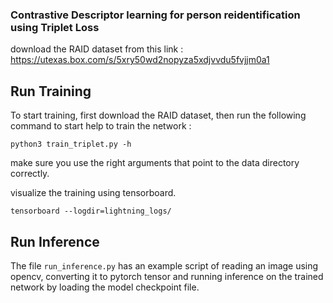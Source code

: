 ### Contrastive Descriptor learning for person reidentification using Triplet Loss

download the RAID dataset from this link : https://utexas.box.com/s/5xry50wd2nopyza5xdjvvdu5fvjjm0a1

## Run Training

To start training, first download the RAID dataset, then run the following command to start help to train the network : 

``python3 train_triplet.py -h``

make sure you use the right arguments that point to the data directory correctly. 

visualize the training using tensorboard. 

```tensorboard --logdir=lightning_logs/```

## Run Inference

The file `run_inference.py` has an example script of reading an image using opencv, converting it to pytorch tensor and running inference on the trained network by loading the model checkpoint file. 